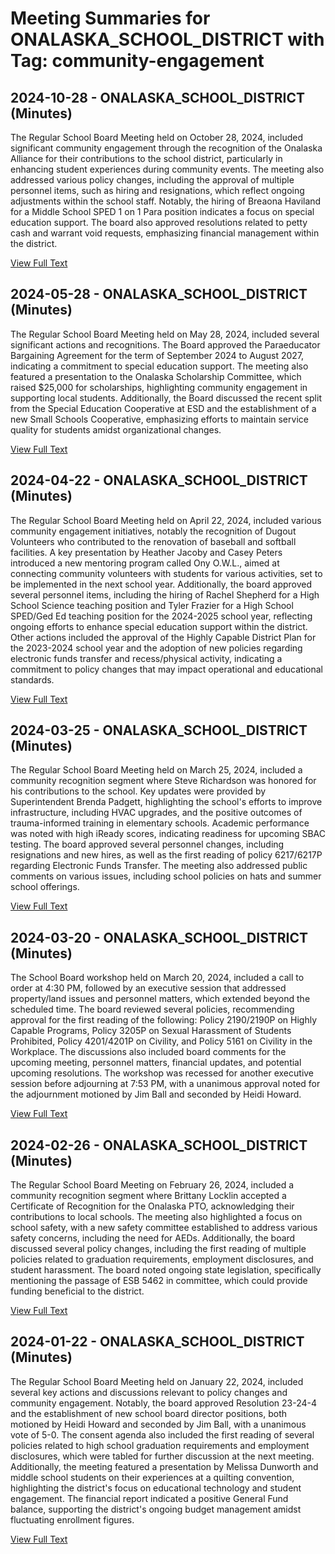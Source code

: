 # Meeting Summaries for ONALASKA_SCHOOL_DISTRICT with Tag: community-engagement

## 2024-10-28 - ONALASKA_SCHOOL_DISTRICT (Minutes)

The Regular School Board Meeting held on October 28, 2024, included significant community engagement through the recognition of the Onalaska Alliance for their contributions to the school district, particularly in enhancing student experiences during community events. The meeting also addressed various policy changes, including the approval of multiple personnel items, such as hiring and resignations, which reflect ongoing adjustments within the school staff. Notably, the hiring of Breaona Haviland for a Middle School SPED 1 on 1 Para position indicates a focus on special education support. The board also approved resolutions related to petty cash and warrant void requests, emphasizing financial management within the district.

[View Full Text](https://raw.githubusercontent.com/VoronoiPerspectives/WashingtonStateSchoolBoardExplorer/refs/heads/main/data/countries/usa/states/wa/counties/lewis/school_boards/onalaska_school_district/2024/processed/2024-10-28-minutes.txt)

## 2024-05-28 - ONALASKA_SCHOOL_DISTRICT (Minutes)

The Regular School Board Meeting held on May 28, 2024, included several significant actions and recognitions. The Board approved the Paraeducator Bargaining Agreement for the term of September 2024 to August 2027, indicating a commitment to special education support. The meeting also featured a presentation to the Onalaska Scholarship Committee, which raised $25,000 for scholarships, highlighting community engagement in supporting local students. Additionally, the Board discussed the recent split from the Special Education Cooperative at ESD and the establishment of a new Small Schools Cooperative, emphasizing efforts to maintain service quality for students amidst organizational changes.

[View Full Text](https://raw.githubusercontent.com/VoronoiPerspectives/WashingtonStateSchoolBoardExplorer/refs/heads/main/data/countries/usa/states/wa/counties/lewis/school_boards/onalaska_school_district/2024/processed/2024-05-28-minutes.txt)

## 2024-04-22 - ONALASKA_SCHOOL_DISTRICT (Minutes)

The Regular School Board Meeting held on April 22, 2024, included various community engagement initiatives, notably the recognition of Dugout Volunteers who contributed to the renovation of baseball and softball facilities. A key presentation by Heather Jacoby and Casey Peters introduced a new mentoring program called Ony O.W.L., aimed at connecting community volunteers with students for various activities, set to be implemented in the next school year. Additionally, the board approved several personnel items, including the hiring of Rachel Shepherd for a High School Science teaching position and Tyler Frazier for a High School SPED/Ged Ed teaching position for the 2024-2025 school year, reflecting ongoing efforts to enhance special education support within the district. Other actions included the approval of the Highly Capable District Plan for the 2023-2024 school year and the adoption of new policies regarding electronic funds transfer and recess/physical activity, indicating a commitment to policy changes that may impact operational and educational standards.

[View Full Text](https://raw.githubusercontent.com/VoronoiPerspectives/WashingtonStateSchoolBoardExplorer/refs/heads/main/data/countries/usa/states/wa/counties/lewis/school_boards/onalaska_school_district/2024/processed/2024-04-22-minutes.txt)

## 2024-03-25 - ONALASKA_SCHOOL_DISTRICT (Minutes)

The Regular School Board Meeting held on March 25, 2024, included a community recognition segment where Steve Richardson was honored for his contributions to the school. Key updates were provided by Superintendent Brenda Padgett, highlighting the school's efforts to improve infrastructure, including HVAC upgrades, and the positive outcomes of trauma-informed training in elementary schools. Academic performance was noted with high iReady scores, indicating readiness for upcoming SBAC testing. The board approved several personnel changes, including resignations and new hires, as well as the first reading of policy 6217/6217P regarding Electronic Funds Transfer. The meeting also addressed public comments on various issues, including school policies on hats and summer school offerings.

[View Full Text](https://raw.githubusercontent.com/VoronoiPerspectives/WashingtonStateSchoolBoardExplorer/refs/heads/main/data/countries/usa/states/wa/counties/lewis/school_boards/onalaska_school_district/2024/processed/2024-03-25-minutes.txt)

## 2024-03-20 - ONALASKA_SCHOOL_DISTRICT (Minutes)

The School Board workshop held on March 20, 2024, included a call to order at 4:30 PM, followed by an executive session that addressed property/land issues and personnel matters, which extended beyond the scheduled time. The board reviewed several policies, recommending approval for the first reading of the following: Policy 2190/2190P on Highly Capable Programs, Policy 3205P on Sexual Harassment of Students Prohibited, Policy 4201/4201P on Civility, and Policy 5161 on Civility in the Workplace. The discussions also included board comments for the upcoming meeting, personnel matters, financial updates, and potential upcoming resolutions. The workshop was recessed for another executive session before adjourning at 7:53 PM, with a unanimous approval noted for the adjournment motioned by Jim Ball and seconded by Heidi Howard.

[View Full Text](https://raw.githubusercontent.com/VoronoiPerspectives/WashingtonStateSchoolBoardExplorer/refs/heads/main/data/countries/usa/states/wa/counties/lewis/school_boards/onalaska_school_district/2024/processed/2024-03-20-minutes.txt)

## 2024-02-26 - ONALASKA_SCHOOL_DISTRICT (Minutes)

The Regular School Board Meeting on February 26, 2024, included a community recognition segment where Brittany Locklin accepted a Certificate of Recognition for the Onalaska PTO, acknowledging their contributions to local schools. The meeting also highlighted a focus on school safety, with a new safety committee established to address various safety concerns, including the need for AEDs. Additionally, the board discussed several policy changes, including the first reading of multiple policies related to graduation requirements, employment disclosures, and student harassment. The board noted ongoing state legislation, specifically mentioning the passage of ESB 5462 in committee, which could provide funding beneficial to the district.

[View Full Text](https://raw.githubusercontent.com/VoronoiPerspectives/WashingtonStateSchoolBoardExplorer/refs/heads/main/data/countries/usa/states/wa/counties/lewis/school_boards/onalaska_school_district/2024/processed/2024-02-26-minutes.txt)

## 2024-01-22 - ONALASKA_SCHOOL_DISTRICT (Minutes)

The Regular School Board Meeting held on January 22, 2024, included several key actions and discussions relevant to policy changes and community engagement. Notably, the board approved Resolution 23-24-4 and the establishment of new school board director positions, both motioned by Heidi Howard and seconded by Jim Ball, with a unanimous vote of 5-0. The consent agenda also included the first reading of several policies related to high school graduation requirements and employment disclosures, which were tabled for further discussion at the next meeting. Additionally, the meeting featured a presentation by Melissa Dunworth and middle school students on their experiences at a quilting convention, highlighting the district's focus on educational technology and student engagement. The financial report indicated a positive General Fund balance, supporting the district's ongoing budget management amidst fluctuating enrollment figures.

[View Full Text](https://raw.githubusercontent.com/VoronoiPerspectives/WashingtonStateSchoolBoardExplorer/refs/heads/main/data/countries/usa/states/wa/counties/lewis/school_boards/onalaska_school_district/2024/processed/2024-01-22-minutes.txt)

